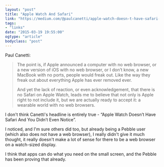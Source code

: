 ```yaml
---
layout: "post"
title: "Apple Watch And Safari"
link: "https://medium.com/@paulcanetti/apple-watch-doesn-t-have-safari-and-you-didn-t-even-notice-a1970ebdb8ed"
tags: 
- "links"
date: "2015-03-19 19:55:00"
ogtype: "article"
bodyclass: "post"
---
```


Paul Canetti:

> The point is, if Apple announced a computer with no web browser, or a new version of iOS with no web browser, or I don’t know, a new MacBook with no ports, people would freak out. Like the way they freak out about everything Apple has ever removed ever.
> 
> And yet the lack of reaction, or even acknowledgement, that there is no Safari on Apple Watch, leads me to believe that not only is Apple right to not include it, but we are actually ready to accept it: a wearable world with no web browsers.

I don't think Canetti's headline is entirely true - “Apple Watch Doesn’t Have Safari And You Didn’t Even Notice”. 

I noticed, and I'm sure others did too, but already being a Pebble user (which also does not have a web browser), I really didn't give it much thought, it really doesn't make a lot of sense for there to be a web browser on a watch-sized display. 

I think that apps can do what you need on the small screen, and the Pebble has been proving that already.